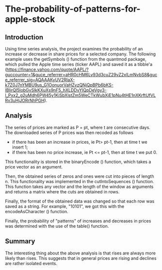 # The-probability-of-patterns-for-apple-stock

## Introduction
Using time series analysis, the project examines the probability of an increase or decrease in share prices for a selected company. The following example uses the getSymbols () function from the quantmod package, which pulled the Apple time series (ticker AAPL) and saved it as a tibble'a (https://finance.yahoo.com/quote/AAPL/?guccounter=1&guce_referrer=aHR0cHM6Ly93d3cuZ29vZ2xlLmNvbS8&guce_referrer_sig=AQAAAKyUV2RIaX-k7Z0J7nYMBU9us_G1OonuorVaHZvzQNjQpBPb6bKS-IBlirQl5IobGvSlkKXuXs9nF5_hXLDDvYlQpDeVgy3-l_Pxx2_g2uMdh6PW45y1KiSbXlstZm5WeCTkWubXjE1pNu4tHE1nXKrftUfVLRv3uHjJORrNhPGH).

## Analysis
The series of prices are marked as P = pt, where t are consecutive days. The downloaded series of P prices was then recoded as follows
- if there has been an increase in prices, ie Pt> pt-1, then at time t we insert 1;
- if there has been no price increase, ie Pt <= pt-1, then at time t we put 0.

This functionality is stored in the binaryEncode () function, which takes a price vector as an argument.

Then, the obtained series of zeros and ones were cut into pieces of length n. This functionality was implemented in the cutIntoSequences () function. This function takes any vector and the length of the window as arguments and returns a matrix where the cuts are obtained in rows.

Finally, the format of the obtained data was changed so that each row was saved as a string. For example, "10101", we got this with the encodeAsCharacter () function.


Finally, the probability of "patterns" of increases and decreases in prices was determined with the use of the table() function.

## Summary
The interesting thing about the above analysis is that rises are always more likely than rises. This suggests that in general prices are rising and declines are rather isolated events.
